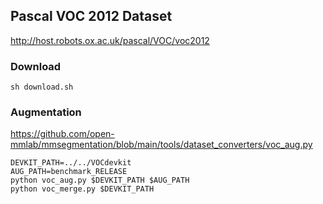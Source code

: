 ## Pascal VOC 2012 Dataset

http://host.robots.ox.ac.uk/pascal/VOC/voc2012

### Download

```shell
sh download.sh
```

### Augmentation

https://github.com/open-mmlab/mmsegmentation/blob/main/tools/dataset_converters/voc_aug.py

```shell
DEVKIT_PATH=../../VOCdevkit
AUG_PATH=benchmark_RELEASE
python voc_aug.py $DEVKIT_PATH $AUG_PATH
python voc_merge.py $DEVKIT_PATH
```
